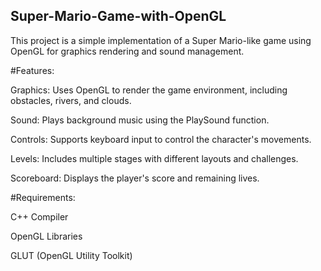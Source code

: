 ## Super-Mario-Game-with-OpenGL
This project is a simple implementation of a Super Mario-like game using OpenGL for graphics rendering and sound management.


#Features:

Graphics: Uses OpenGL to render the game environment, including obstacles, rivers, and clouds.

Sound: Plays background music using the PlaySound function.

Controls: Supports keyboard input to control the character's movements.

Levels: Includes multiple stages with different layouts and challenges.

Scoreboard: Displays the player's score and remaining lives.


#Requirements:

C++ Compiler

OpenGL Libraries

GLUT (OpenGL Utility Toolkit)
